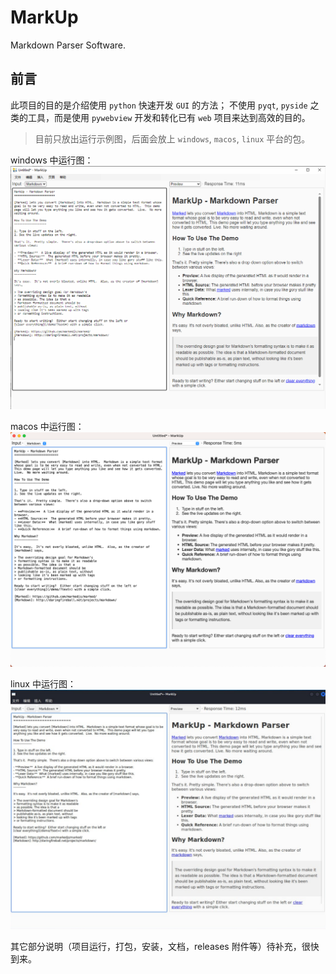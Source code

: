 # MarkUp
Markdown Parser Software.

## 前言

此项目的目的是介绍使用 `python` 快速开发 `GUI` 的方法；
不使用 `pyqt`, `pyside` 之类的工具，而是使用 `pywebview` 开发和转化已有 `web` 项目来达到高效的目的。

> 目前只放出运行示例图，后面会放上 `windows`, `macos`, `linux` 平台的包。

windows 中运行图：
![run_windows.png](examples/run_windows.png)

macos 中运行图：
![run_macos.png](examples/run_macos.png)

linux 中运行图：
![run_linux.png](examples/run_linux.png)

其它部分说明（项目运行，打包，安装，文档，releases 附件等）待补充，很快到来。
